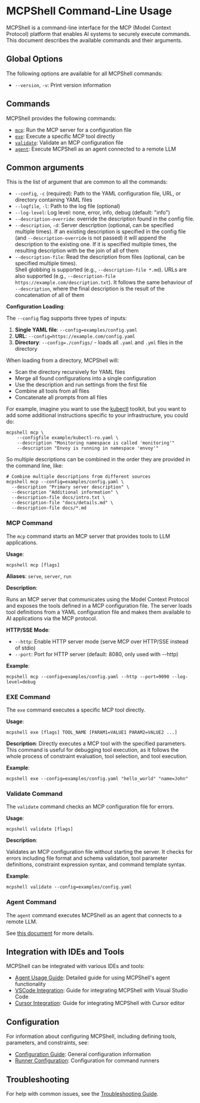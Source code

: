 # MCPShell Command-Line Usage

MCPShell is a command-line interface for the MCP (Model Context Protocol) platform that enables AI systems to securely execute commands. This document describes the available commands and their arguments.

## Global Options

The following options are available for all MCPShell commands:

- `--version`, `-v`: Print version information

## Commands

MCPShell provides the following commands:

- [`mcp`](#mcp-command): Run the MCP server for a configuration file
- [`exe`](#exe-command): Execute a specific MCP tool directly
- [`validate`](#validate-command): Validate an MCP configuration file
- [`agent`](#agent-command): Execute MCPShell as an agent connected to a remote LLM

## Common arguments

This is the list of argument that are common to all the commands:

- `--config`, `-c` (required): Path to the YAML configuration file, URL, or directory containing YAML files
- `--logfile`, `-l`: Path to the log file (optional)
- `--log-level`: Log level: none, error, info, debug (default: "info")
- `--description-override`: override the description found in the config file.
- `--description`, `-d`: Server description (optional, can be specified multiple times).
  If an existing description is specified in the config file (and `--description-override` is not passed)
  it will append the description to the existing one. If it is specified multiple times, the
  resulting description with be the join of all of them
- `--description-file`: Read the description from files (optional, can be specified multiple times).   
  Shell globbing is supported (e.g., `--description-file *.md`). URLs are also supported (e.g., 
  `--description-file https://example.com/description.txt`). It follows the same behaviour of
  `--description`, where the final description is the result of the concatenation of all of them

**Configuration Loading**:

The `--config` flag supports three types of inputs:

1. **Single YAML file**: `--config=examples/config.yaml`
2. **URL**: `--config=https://example.com/config.yaml`
3. **Directory**: `--config=./configs/` - loads all `.yaml` and `.yml` files in the directory

When loading from a directory, MCPShell will:
- Scan the directory recursively for YAML files
- Merge all found configurations into a single configuration
- Use the description and run settings from the first file
- Combine all tools from all files
- Concatenate all prompts from all files
  
For example, imagine you want to use the [kubectl](../examples/kubectl-ro.yaml) toolkit,
but you want to add some additional instructions specific to your infrastructure,
you could do:

```console
mcpshell mcp \
    --configfile example/kubectl-ro.yaml \
    --description "Monitoring namespace is called 'monitoring'"
    --description "Envoy is running in namespace 'envoy'"
```

So multiple descriptions can be combined in the order they are provided in the command line,
like:

```console
# Combine multiple descriptions from different sources
mcpshell mcp --config=examples/config.yaml \
  --description "Primary server description" \
  --description "Additional information" \
  --description-file docs/intro.txt \
  --description-file "docs/details.md" \
  --description-file docs/*.md
```

### MCP Command

The `mcp` command starts an MCP server that provides tools to LLM applications.

**Usage**:

```console
mcpshell mcp [flags]
```

**Aliases**: `serve`, `server`, `run`

**Description**:

Runs an MCP server that communicates using the Model Context Protocol and exposes the tools defined in a MCP configuration file. The server loads tool definitions from a YAML configuration file and makes them available to AI applications via the MCP protocol.

**HTTP/SSE Mode**:

- `--http`: Enable HTTP server mode (serve MCP over HTTP/SSE instead of stdio)
- `--port`: Port for HTTP server (default: 8080, only used with --http)

**Example**:

```console
mcpshell mcp --config=examples/config.yaml --http --port=9090 --log-level=debug
```

### EXE Command

The `exe` command executes a specific MCP tool directly.

**Usage**:

```console
mcpshell exe [flags] TOOL_NAME [PARAM1=VALUE1 PARAM2=VALUE2 ...]
```

**Description**:
Directly executes a MCP tool with the specified parameters. This command is useful for debugging tool execution, as it follows the whole process of constraint evaluation, tool selection, and tool execution.

**Example**:

```console
mcpshell exe --config=examples/config.yaml "hello_world" "name=John"
```

### Validate Command

The `validate` command checks an MCP configuration file for errors.

**Usage**:

```console
mcpshell validate [flags]
```

**Description**:

Validates an MCP configuration file without starting the server. It checks for errors including file format and schema validation, tool parameter definitions, constraint expression syntax, and command template syntax.

**Example**:

```console
mcpshell validate --config=examples/config.yaml
```

### Agent Command

The `agent` command executes MCPShell as an agent that connects to a remote LLM.

See [this document](usage-agent.md) for more details.

## Integration with IDEs and Tools

MCPShell can be integrated with various IDEs and tools:

- [Agent Usage Guide](usage-agent.md): Detailed guide for using MCPShell's agent functionality 
- [VSCode Integration](usage-vscode.md): Guide for integrating MCPShell with Visual Studio Code
- [Cursor Integration](usage-cursor.md): Guide for integrating MCPShell with Cursor editor

## Configuration

For information about configuring MCPShell, including defining tools, parameters, and constraints, see:

- [Configuration Guide](config.md): General configuration information
- [Runner Configuration](config-runners.md): Configuration for command runners

## Troubleshooting

For help with common issues, see the [Troubleshooting Guide](troubleshooting.md). 